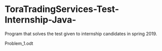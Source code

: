 # ToraTradingServices-Test-Internship-Java-
Program that solves the test given to internship candidates in spring 2019.


Problem_1.odt





